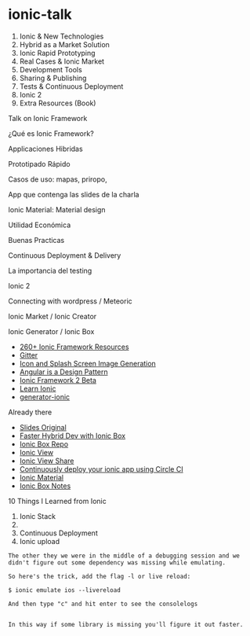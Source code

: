 # ionic-talk

1. Ionic & New Technologies
2. Hybrid as a Market Solution
3. Ionic Rapid Prototyping
4. Real Cases & Ionic Market
5. Development Tools
6. Sharing & Publishing
7. Tests & Continuous Deployment
8. Ionic 2
9. Extra Resources (Book)


Talk on Ionic Framework

¿Qué es Ionic Framework?

Applicaciones Hibridas

Prototipado Rápido

Casos de uso: mapas, priropo,

App que contenga las slides de la charla

Ionic Material: Material design

Utilidad Económica

Buenas Practicas

Continuous Deployment & Delivery

La importancia del testing

Ionic 2

Connecting with wordpress / Meteoric

Ionic Market / Ionic Creator

Ionic Generator / Ionic Box

- [260+ Ionic Framework Resources](http://mcgivery.com/100-ionic-framework-resources/)
- [Gitter](https://gitter.im/driftyco/ionic-io-testers)
- [Icon and Splash Screen Image Generation](http://ionicframework.com/docs/cli/icon-splashscreen.html)
- [Angular is a Design Pattern](http://blog.ionic.io/angular-is-a-design-pattern/)
- [Ionic Framework 2 Beta](http://blog.ionic.io/announcing-ionic-framework-2-beta/)
- [Learn Ionic](http://learn.ionicframework.com/)
- [generator-ionic](https://github.com/diegonetto/generator-ionic)

Already there

- [Slides Original](http://ionicframework.com/present-ionic/slides/#/)
- [Faster Hybrid Dev with Ionic Box](http://blog.ionic.io/ionic-vagrant-android/)
- [Ionic Box Repo](https://github.com/driftyco/ionic-box)
- [Ionic View](http://view.ionic.io/)
- [Ionic View Share](http://blog.ionic.io/invite-a-friend/)
- [Continuously deploy your ionic app using Circle CI](http://jasonbrown.io/continuously-deploy-your-ionic-app-using-circle-ci/)
- [Ionic Material](http://ionicmaterial.com/)
- [Ionic Box Notes](http://digitaldrummerj.me/ionicbox-notes/)

10 Things I Learned from Ionic

1. Ionic Stack
2.
3. Continuous Deployment
4. Ionic upload



```
The other they we were in the middle of a debugging session and we didn't figure out some dependency was missing while emulating.

So here's the trick, add the flag -l or live reload:

$ ionic emulate ios --livereload

And then type "c" and hit enter to see the consolelogs


In this way if some library is missing you'll figure it out faster.
```
